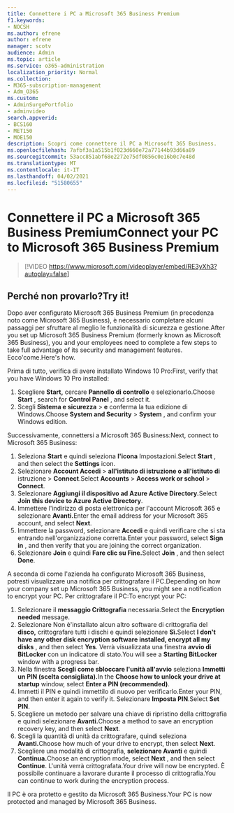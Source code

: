 ```yaml
---
title: Connettere i PC a Microsoft 365 Business Premium
f1.keywords:
- NOCSH
ms.author: efrene
author: efrene
manager: scotv
audience: Admin
ms.topic: article
ms.service: o365-administration
localization_priority: Normal
ms.collection:
- M365-subscription-management
- Adm_O365
ms.custom:
- AdminSurgePortfolio
- adminvideo
search.appverid:
- BCS160
- MET150
- MOE150
description: Scopri come connettere il PC a Microsoft 365 Business.
ms.openlocfilehash: 7afbf3a1a515b1f023d660e72a77144b93d66a89
ms.sourcegitcommit: 53acc851abf68e2272e75df0856c0e16b0c7e48d
ms.translationtype: MT
ms.contentlocale: it-IT
ms.lasthandoff: 04/02/2021
ms.locfileid: "51580655"
---
```

# <a name="connect-your-pc-to-microsoft-365-business-premium"></a><span data-ttu-id="24681-103">Connettere il PC a Microsoft 365 Business Premium</span><span class="sxs-lookup"><span data-stu-id="24681-103">Connect your PC to Microsoft 365 Business Premium</span></span>

> [!VIDEO https://www.microsoft.com/videoplayer/embed/RE3yXh3?autoplay=false]

## <a name="try-it"></a><span data-ttu-id="24681-104">Perché non provarlo?</span><span class="sxs-lookup"><span data-stu-id="24681-104">Try it!</span></span>
<span data-ttu-id="24681-105">Dopo aver configurato Microsoft 365 Business Premium (in precedenza noto come Microsoft 365 Business), è necessario completare alcuni passaggi per sfruttare al meglio le funzionalità di sicurezza e gestione.</span><span class="sxs-lookup"><span data-stu-id="24681-105">After you set up Microsoft 365 Business Premium (formerly known as Microsoft 365 Business), you and your employees need to complete a few steps to take full advantage of its security and management features.</span></span> <span data-ttu-id="24681-106">Ecco&#39;come.</span><span class="sxs-lookup"><span data-stu-id="24681-106">Here&#39;s how.</span></span>

<span data-ttu-id="24681-107">Prima di tutto, verifica di avere installato Windows 10 Pro:</span><span class="sxs-lookup"><span data-stu-id="24681-107">First, verify that you have Windows 10 Pro installed:</span></span>

1. <span data-ttu-id="24681-108">Scegliere  **Start,** cercare  **Pannello di controllo** e selezionarlo.</span><span class="sxs-lookup"><span data-stu-id="24681-108">Choose  **Start** , search for  **Control Panel** , and select it.</span></span>
2. <span data-ttu-id="24681-109">Scegli **Sistema e sicurezza**   >   **e** conferma la tua edizione di Windows.</span><span class="sxs-lookup"><span data-stu-id="24681-109">Choose  **System and Security**  >  **System** , and confirm your Windows edition.</span></span>

<span data-ttu-id="24681-110">Successivamente, connettersi a Microsoft 365 Business:</span><span class="sxs-lookup"><span data-stu-id="24681-110">Next, connect to Microsoft 365 Business:</span></span>

1. <span data-ttu-id="24681-111">Seleziona  **Start** e quindi seleziona  **l'icona** Impostazioni.</span><span class="sxs-lookup"><span data-stu-id="24681-111">Select  **Start** , and then select the  **Settings** icon.</span></span>
2. <span data-ttu-id="24681-112">Selezionare **Account Accedi**  >   **all'istituto di istruzione o all'istituto di** istruzione   >   **Connect**.</span><span class="sxs-lookup"><span data-stu-id="24681-112">Select  **Accounts** >  **Access work or school**  >  **Connect**.</span></span>
3. <span data-ttu-id="24681-113">Selezionare **Aggiungi il dispositivo ad Azure Active Directory.**</span><span class="sxs-lookup"><span data-stu-id="24681-113">Select  **Join this device to Azure Active Directory**.</span></span>
4. <span data-ttu-id="24681-114">Immettere l'indirizzo di posta elettronica per l'account Microsoft 365 e selezionare **Avanti.**</span><span class="sxs-lookup"><span data-stu-id="24681-114">Enter the email address for your Microsoft 365 account, and select  **Next**.</span></span>
5. <span data-ttu-id="24681-115">Immettere la password, selezionare  **Accedi** e quindi verificare che si sta entrando nell'organizzazione corretta.</span><span class="sxs-lookup"><span data-stu-id="24681-115">Enter your password, select  **Sign in** , and then verify that you are joining the correct organization.</span></span>
6. <span data-ttu-id="24681-116">Selezionare **Join** e quindi **Fare clic su Fine.**</span><span class="sxs-lookup"><span data-stu-id="24681-116">Select  **Join** , and then select  **Done**.</span></span>

<span data-ttu-id="24681-117">A seconda di come l'azienda ha configurato Microsoft 365 Business, potresti visualizzare una notifica per crittografare il PC.</span><span class="sxs-lookup"><span data-stu-id="24681-117">Depending on how your company set up Microsoft 365 Business, you might see a notification to encrypt your PC.</span></span> <span data-ttu-id="24681-118">Per crittografare il PC:</span><span class="sxs-lookup"><span data-stu-id="24681-118">To encrypt your PC:</span></span>

1. <span data-ttu-id="24681-119">Selezionare il  **messaggio Crittografia**  necessaria.</span><span class="sxs-lookup"><span data-stu-id="24681-119">Select the  **Encryption needed**  message.</span></span>
2. <span data-ttu-id="24681-120">Selezionare Non è&#39;installato alcun altro software di crittografia del **disco,** crittografare tutti i dischi e quindi selezionare **Sì.**</span><span class="sxs-lookup"><span data-stu-id="24681-120">Select  **I don&#39;t have any other disk encryption software installed, encrypt all my disks** , and then select  **Yes**.</span></span> <span data-ttu-id="24681-121">Verrà visualizzata una finestra  **avvio di BitLocker**  con un indicatore di stato.</span><span class="sxs-lookup"><span data-stu-id="24681-121">You will see a  **Starting BitLocker**  window with a progress bar.</span></span>
3. <span data-ttu-id="24681-122">Nella finestra **Scegli come sbloccare l'unità all'avvio** seleziona **Immetti un PIN (scelta consigliata).**</span><span class="sxs-lookup"><span data-stu-id="24681-122">In the  **Choose how to unlock your drive at startup**  window, select **Enter a PIN (recommended)**.</span></span>
4. <span data-ttu-id="24681-123">Immetti il PIN e quindi immettilo di nuovo per verificarlo.</span><span class="sxs-lookup"><span data-stu-id="24681-123">Enter your PIN, and then enter it again to verify it.</span></span> <span data-ttu-id="24681-124">Selezionare  **Imposta PIN**.</span><span class="sxs-lookup"><span data-stu-id="24681-124">Select  **Set PIN**.</span></span>
5. <span data-ttu-id="24681-125">Scegliere un metodo per salvare una chiave di ripristino della crittografia e quindi selezionare **Avanti.**</span><span class="sxs-lookup"><span data-stu-id="24681-125">Choose a method to save an encryption recovery key, and then select  **Next**.</span></span>
6. <span data-ttu-id="24681-126">Scegli la quantità di unità da crittografare, quindi seleziona **Avanti.**</span><span class="sxs-lookup"><span data-stu-id="24681-126">Choose how much of your drive to encrypt, then select  **Next**.</span></span>
7. <span data-ttu-id="24681-127">Scegliere una modalità di crittografia, **selezionare Avanti** e quindi **Continua.**</span><span class="sxs-lookup"><span data-stu-id="24681-127">Choose an encryption mode, select  **Next** , and then select  **Continue**.</span></span> <span data-ttu-id="24681-128">L'unità verrà crittografata.</span><span class="sxs-lookup"><span data-stu-id="24681-128">Your drive will now be encrypted.</span></span> <span data-ttu-id="24681-129">È possibile continuare a lavorare durante il processo di crittografia.</span><span class="sxs-lookup"><span data-stu-id="24681-129">You can continue to work during the encryption process.</span></span>

<span data-ttu-id="24681-130">Il PC è ora protetto e gestito da Microsoft 365 Business.</span><span class="sxs-lookup"><span data-stu-id="24681-130">Your PC is now protected and managed by Microsoft 365 Business.</span></span>